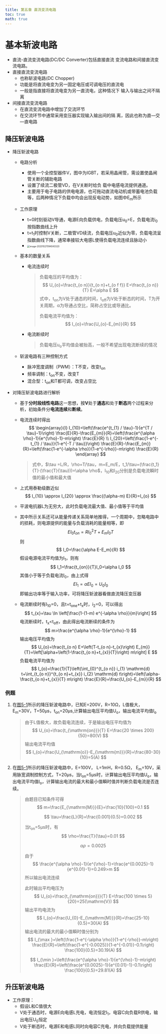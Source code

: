 ```yaml
---
title: 第五章 直流变流电路
toc: true
math: true
---
```


# 基本斩波电路

- 直流-直流变流电路(DC/DC Converter)包括直接直流 变流电路和间接直流变流电路。
- 直接直流变流电路
  - 也称斩波电路(DC Chopper)
  - 功能是将直流电变为另一固定电压或可调电压的直流电
  - 一般是指直接将直流电变为另一直流电，这种情况下 输入与输出之间不隔离
- 间接直流变流电路
  - 在直流变流电路中增加了交流环节
  - 在交流环节中通常采用变压器实现输入输出间的隔 离，因此也称为直—交—直电路

## 降压斩波电路

- 降压斩波电路

  - 电路分析

    - 使用一个全控型器件V，图中为IGBT，若采用晶闸管，需设置使晶闸管关断的辅助电路
    - 设置了续流二极管VD，在V关断时给负 载中电感电流提供通道。
    - 主要用于电子电路的供电电源，也可拖动直流电动机或带蓄电池负载等，后两种情况下负载中均会出现反电动势，如图中E<sub>m</sub>所示

  - 工作原理

    - t=0时刻驱动V导通，电源E向负载供电，负载电压u<sub>0</sub>=E，负载电流i<sub>0</sub>按指数曲线上升
    - t=t<sub>1</sub>时控制V关断，二极管VD续流，负载电压u<sub>0</sub>近似为零，负载电流呈指数曲线下降，通常串接较大电感L使得负载电流连续且脉动小
    - <img src="https://tc.megumi.monster/images/2020/10/26/20201027094043.png" alt="image-20201027094043320" style="zoom:50%;" /><a name="5-1"> </a>

  - 基本的数量关系

    - 电流连续时

      > 负载电压的平均值为：
      > $$
      > U_{o}=\frac{t_{o n}}{t_{o n}+t_{o f f}} E=\frac{t_{o n}}{T} E=\alpha E
      > $$
      > 式中，t<sub>on</sub>为V处于通态的时间，t<sub>off</sub>为V处于断态的时间，T为开关周期，α为导通占空比，简称占空比或导通比。
      >
      > 负载电流平均值为：
      > $$
      > I_{o}=\frac{U_{o}-E_{m}}{R}
      > $$

    - 电流断续时

      > 负载电压u<sub>o</sub>平均值会被抬高，一般不希望出现电流断续的情况

  - 斩波电路有三种控制方式

    - 脉冲宽度调制（PWM）：T不变，改变t<sub>on</sub>
    - 频率调制：t<sub>on</sub>不变，改变T
    - 混合型：t<sub>on</sub>和T都可调，改变占空比

- 对降压斩波电路进行解析

  - 基于**分时段线性电路**这一思想，按**V**处于**通态**和处于**断态**两个过程来分
    析，初始条件分**电流连续**和**断续**。

  - 电流连续时得出
    $$
    \begin{array}{l}
    I_{10}=\left(\frac{e^{t_{1} / \tau}-1}{e^{T / \tau}-1}\right) \frac{E}{R}-\frac{E_{m}}{R}=\left(\frac{e^{\alpha \rho}-1}{e^{\rho}-1}-m\right) \frac{E}{R} \\
    I_{20}=\left(\frac{1-e^{-t_{1} / \tau}}{1-e^{-T / \tau}}\right) \frac{E}{R}-\frac{E_{m}}{R}=\left(\frac{1-e^{-\alpha \rho}}{1-e^{-\rho}}-m\right) \frac{E}{R}
    \end{array}
    $$

    > 式中，$\tau =L/R，\rho=T/\tau，m=E_m/E，t_1/\tau=(\frac{t_1}{T}·(\frac{T}{\tau}))=\alpha \rho$，I<sub>10</sub>和I<sub>20</sub>分别是负载电流瞬时值的最小值和最大值
    
  - 上式用泰勒级数近似
    $$
    I_{10} \approx I_{20} \approx \frac{(\alpha-m) E}{R}=I_{o}
    $$

  - 平波电抗器L为无穷大，此时负载电流最大值、最小值等于平均值

  - 其中所示关系还可从能量传递关系简单地推得，一个周期中，忽略电路中的损耗，则电源提供的能量与负载消耗的能量相等，即
    $$
    EI_0t_{on}=RI^{2}_0T+E_mI_0T
    $$
    则
    $$
    I_0=\frac{\alpha E-E_m}{R}
    $$
    假设电源电流平均值为I<sub>1</sub>，则有
    $$
    I_1=\frac{t_{on}}{T}I_0=\alpha I_0
    $$
    其值小于等于负载电流I<sub>0</sub>，由上式得
    $$
    EI_1=\alpha EI_0=U_0I_0
    $$
    即输出功率等于输入功率，可将降压斩波器看做直流降压变压器

  - 电流断续时有I<sub>10</sub>=0，且t=t<sub>one</sub>+t<sub>x</sub>时，i<sub>2</sub>=0，可以得出
    $$
    t_{x}=\tau \ln \left[\frac{1-(1-m) e^{-\alpha \rho}}{m}\right]
    $$
    电流断续时，t<sub>x</sub><t<sub>off</sub>，由此得出电流断续的条件为
    $$
    m>\frac{e^{\alpha \rho}-1}{e^{\rho}-1}
    $$
    输出电压平均值为
    $$
    U_{o}=\frac{t_{o n} E+\left(T-t_{o n}-t_{x}\right) E_{m}}{T}=\left[\alpha+\left(1-\frac{t_{o n}+t_{x}}{T}\right) m\right] E
    $$
    负载电流平均值为
    $$
    I_{o}=\frac{1}{T}\left(\int_{0}^{t_{o n}} i_{1} \mathrm{d} t+\int_{t_{o n}}^{t_{o n}+t_{x}} i_{2} \mathrm{d} t\right)=\left(\alpha-\frac{t_{o n}+t_{x}}{T} m\right) \frac{E}{R}=\frac{U_{o}-E_{m}}{R}
    $$

### 例题

1. 在[图5-1](#5-1)所示的降压斩波电路中，已知E=200V，R=10Ω，L值极大，E<sub>m</sub>=30V，T=50μs，t<sub>on</sub>=20μs,计算输出电压平均值U<sub>o</sub>，输出电流平均值I<sub>o</sub>

   > 由于L值极大，故负载电流连续，于是输出电压平均值为
   > $$
   > U_{o}=\frac{t_{\mathrm{on}}}{T} E=\frac{20 \times 200}{50}=80(V)
   > $$
   > 输出电流平均值
   > $$
   > I_{o}=\frac{U_{\mathrm{o}}-E_{\mathrm{m}}}{R}=\frac{80-30}{10}=5(A)
   > $$

2. 在[图5-1](#5-1)所示的降压斩波电路中，E=100V， L=1mH，R=0.5Ω， E<sub>m</sub>=10V，采用脉宽调制控制方式，T=20μs，当t<sub>on</sub>=5μs时，计算输出电压平均值U<sub>o</sub>，输出电流平均值I<sub>o</sub>，计算输出电流的最大和最小值瞬时值并判断负载电流是否连续。

   > 由题目已知条件可得
   > $$
   > m=\frac{E_{\mathrm{M}}}{E}=\frac{10}{100}=0.1
   > $$
   >
   > $$
   > \tau=\frac{L}{R}=\frac{0.001}{0.5}=0.002
   > $$
   >
   > 当t<sub>on</sub>=5μs时，有
   > $$
   > \rho=\frac{T}{\tau}=0.01
   > $$
   >
   > $$
   > \alpha \rho=0.0025
   > $$
   >
   > 由于
   > $$
   > \frac{e^{\alpha \rho}-1}{e^{\rho}-1}=\frac{e^{0.0025}-1}{e^{0.01}-1}=0.249>m
   > $$
   > 所以输出电流连续
   >
   > 此时输出平均电压为
   > $$
   > U_{o}=\frac{t_{\mathrm{on}}}{T} E=\frac{100 \times 5}{20}=25(\mathrm{V})
   > $$
   > 输出平均电流为
   > $$
   > I_{o}=\frac{U_{0}-E_{\mathrm{M}}}{R}=\frac{25-10}{0.5}=30(A)
   > $$
   > 输出电流的最大的最小值瞬时值分别为
   > $$
   > I_{\max }=\left(\frac{1-e^{-\alpha \rho}}{1-e^{-\rho}}-m\right) \frac{E}{R}=\left(\frac{1-e^{-0.0025}}{1-e^{-0.01}}-0.1\right) \frac{100}{0.5}=30.19(A)
   > $$
   >
   > $$
   > I_{\min }=\left(\frac{e^{\alpha \rho}-1}{e^{\rho}-1}-m\right) \frac{E}{R}=\left(\frac{e^{0.0025}-1}{e^{0.01}-1}-0.1\right) \frac{100}{0.5}=29.81(A)
   > $$

## 升压斩波电路

- 工作原理：
  - 假设L和C值很大
  - V处于通态时，电源E向电感L充电，电流恒定I<sub>1</sub>，电容C向负载R供电，输出电压U<sub>0</sub>恒定
  - V处于断态时，电源E和电感L同时向电容C充电，并向负载提供能量
